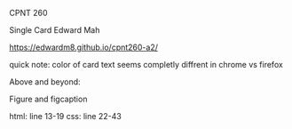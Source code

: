 CPNT 260

Single Card
Edward Mah

https://edwardm8.github.io/cpnt260-a2/

quick note: color of card text seems completly diffrent in chrome vs firefox

Above and beyond:

Figure and figcaption

html: line 13-19
css: line 22-43

